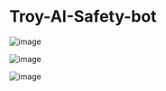 # Troy-AI-Safety-bot

![image](https://github.com/Rudra5417/Troy-AI-Safety-bot/assets/60398030/67120b78-64c7-4617-a147-0a8a8d37efc7)

![image](https://github.com/Rudra5417/Troy-AI-Safety-bot/assets/60398030/dafad95f-5c2c-4d47-8e62-a27879526a8b)

![image](https://github.com/Rudra5417/Troy-AI-Safety-bot/assets/60398030/09e6d95f-f061-452a-849d-412851f20617)


